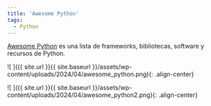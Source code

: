 ```yaml
---
title: 'Awesome Python'
tags: 
  - Python
---
```

[Awesome Python](https://github.com/vinta/awesome-python) es una lista de frameworks, bibliotecas, software y recursos de Python.

![ ]({{ site.url }}{{ site.baseurl }}/assets/wp-content/uploads/2024/04/awesome_python.png){: .align-center}

![ ]({{ site.url }}{{ site.baseurl }}/assets/wp-content/uploads/2024/04/awesome_python2.png){: .align-center}
